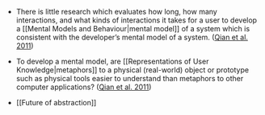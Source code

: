 - There is little research which evaluates how long, how many interactions, and what kinds of interactions it takes for a user to develop a [[Mental Models and Behaviour|mental model]] of a system which is consistent with the developer’s mental model of a system.  ([Qian et al. 2011](https://dl.acm.org/doi/pdf/10.1145/2087756.2087780?casa_token=wOwcaeicenAAAAAA:gThogt4s8sDP2anRtF17_hGTfJ4Aum2j2K0uc4j6A7Rg5kpRJsHT_tJILFzPTX6NUvwBqsnCe5-w))

- To develop a mental model, are [[Representations of User Knowledge|metaphors]] to a physical (real-world) object or prototype such as physical tools easier to understand than metaphors to other computer applications? ([Qian et al. 2011](https://dl.acm.org/doi/pdf/10.1145/2087756.2087780?casa_token=wOwcaeicenAAAAAA:gThogt4s8sDP2anRtF17_hGTfJ4Aum2j2K0uc4j6A7Rg5kpRJsHT_tJILFzPTX6NUvwBqsnCe5-w))

- [[Future of abstraction]]




